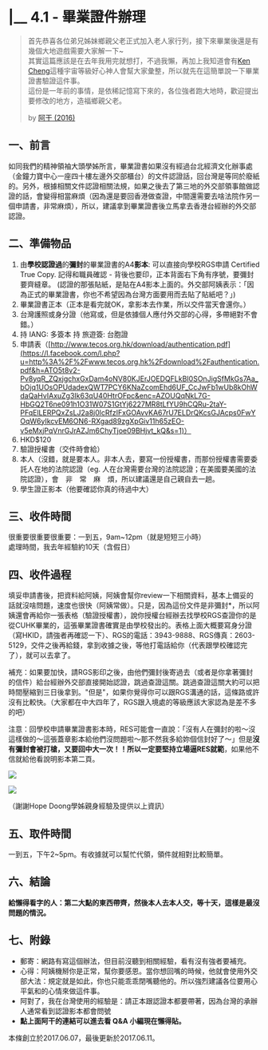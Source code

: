 # \|\_\_ 4.1 - 畢業證件辦理

> 首先恭喜各位弟兄姊妹鄉親父老正式加入老人家行列，接下來畢業後還是有幾個大地遊戲需要大家解一下~  
> 其實這篇應該是在去年我用完就想打，不過我懶，再加上我知道會有[Ken Cheng](https://www.facebook.com/a2975667?fref=mentions)這種宇宙等級好心神人會幫大家彙整，所以就先在這簡單說一下畢業證書驗證這件事。  
> 這份是一年前的事情，是依稀記憶寫下來的，各位強者跑大地時，歡迎提出要修改的地方，造福鄉親父老。
>
> by [阿干 \(2016\)](https://www.facebook.com/groups/162461677166537/permalink/1192967024115992)

## 一、前言

如同我們的精神領袖大頭學姊所言，畢業證書如果沒有經過台北經濟文化辦事處（金鐘力寶中心一座四十樓左邊外交部櫃台）的文件認證話，回台灣是等同於廢紙的。另外，根據相關文件認證相關法規，如果之後去了第三地的外交部領事館做認證的話，會變得相當麻煩（因為還是要回香港做查證，中間還需要去啥法院作另一個申請書，非常麻煩），所以，建議拿到畢業證書後立馬拿去香港台經辦的外交部認證。

## 二、準備物品

1. 由**學校認證過**的**彌封**的畢業證書的A4**影本**: 可以直接向學校RGS申請 Certified True Copy. 記得和職員確認 - 背後也要印，正本背面右下角有序號，要彌封要齊縫章。 \(認證的那張貼紙，是貼在A4影本上面的。外交部阿姨表示：「因為正式的畢業證書，你也不希望因為台灣方面要用而去貼了貼紙吧？」\)
2. 畢業證書正本（正本是看完就OK，拿影本去作業，所以交件當天會還你。）
3. 台灣護照或身分證（他寫或，但是依據個人應付外交部的心得，多帶絕對不會錯。）
4. 持 IANG: 多簽本 持 旅遊簽: 台胞證
5. 申請表（[http://www.tecos.org.hk/download/authentication.pdf](https://l.facebook.com/l.php?u=http%3A%2F%2Fwww.tecos.org.hk%2Fdownload%2Fauthentication.pdf&h=ATO5t8v2-Pv8yqR_ZQxjgchxGxDam4oNV80KJErJOEDQFLkBI0SOnJigSfMkGs7Aa_bOjq1UOsOPUdadexQWT7PCY6KNaZcomEhd6UF_CcJwFb1wUb8kOhWdaQaHvIAxuZg3Ik63qU40HtrOFpc&enc=AZOUQqNkL7G-HbGQ2T6ne091h1O31W07S1GtYj6227MR8tLfYU9hCQRu-2taY-PFqElLERPQxZsLJ2a8j0lcRfzIFxGOAvvKA67rU7ELDrQKcsGJAcps0FwYOqW6yIkcvEM6ON6-RXgad89zgXpGiv11h65zEO-v5eMxjPqVnrGJrAZJm6ChyTjoe09BHjvt_kQ&s=1)）
6. HKD$120
7. 驗證授權書（交件時會給）
8. 本人（沒錯，就是要本人。非本人去，要寫一份授權書，而那份授權書需要委託人在地的法院認證（eg. 人在台灣需要台灣的法院認證；在美國要美國的法院認證），會　非　常　麻　煩，所以建議還是自己親自去一趟。
9. 學生證正影本（他要確認你真的待過中大）

## 三、收件時間

很重要很重要很重要：一到五，9am~12pm（就是短短三小時）  
處理時間，我去年經驗約10天（含假日）

## 四、收件過程

填妥申請書後，把資料給阿姨，阿姨會幫你review一下相關資料，基本上備妥的話就沒啥問題，速度也很快（阿姨常做）。只是，因為這份文件是非彌封\*，所以阿姨還會再給你一張表格（驗證授權書），說你授權台經辦去找學校RGS查證你的是從CUHK畢業的，這張畢業證書確實是由學校發出的。表格上面大概要寫身分證（寫HKID，請強者再確認一下）、RGS的電話：3943-9888、RGS傳真：2603-5129，交件之後再給錢，拿到收據之後，等他打電話給你（代表跟學校確認完了），就可以去拿了。

補充：如果要加快，請RGS影印之後，由他們彌封後寄過去（或者是你拿著彌封的信件）給台經辦外交部直接開始認證，跳過查證這關。跳過查證這關大約可以把時間壓縮到三日後拿到。"但是"，如果你覺得你可以跟RGS溝通的話，這條路或許沒有比較快。（大家都在中大四年了，RGS跟入境處的等級應該大家認為是差不多的吧）

注意：回學校申請畢業證書影本時，RES可能會一直說：「沒有人在彌封的啦～沒這樣做的～這張蓋章影本給他們沒問題啦～那不然我多給妳個信封好了～」但是**沒有彌封會被打槍，又要回中大一次！！**所以**一定要堅持立場逼RES就範**，如果他不信就給他看說明影本第二頁。

![](../.gitbook/assets/23658342_721509484706955_1533363514732800788_n.jpg)

![](../.gitbook/assets/23754916_721509454706958_8845508990450033815_n.jpg)

（謝謝Hope Doong學姊親身經驗及提供以上資訊）

## 五、取件時間

一到五，下午2~5pm。有收據就可以幫忙代領，領件就相對比較簡單。

## 六、結論

**給懶得看字的人：第二大點的東西帶齊，然後本人去本人交，等十天，這樣是最沒問題的情況。**

## 七、附錄

* 郵寄：網路有寫這個辦法，但目前沒聽到相關經驗，看有沒有強者要補充。
* 心得：阿姨機掰你是正常，幫你要感恩。當你想回嘴的時候，他就會使用外交部大法：規定就是如此，你也只能乖乖閉嘴聽他的。所以強烈建議各位要用心平氣和的心情來做這件事。
* 阿對了，我在台灣使用的經驗是：請正本跟認證本都要帶著，因為台灣的承辦人通常看到認證影本都會問號
* **點上面阿干的連結可以進去看 Q&A 小編現在懶得貼。**

本條創立於2017.06.07，最後更新於2017.06.11。

